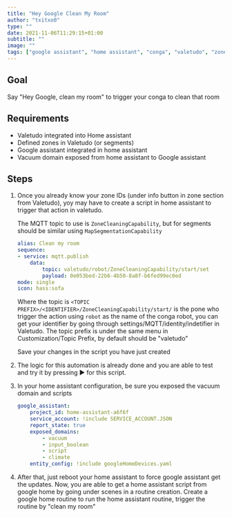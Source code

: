 ```yaml
---
title: "Hey Google Clean My Room"
author: "txitxo0"
type: ""
date: 2021-11-06T11:29:15+01:00
subtitle: ""
image: ""
tags: ["google assistant", "home assistant", "conga", "valetudo", "zones", "segments"]
---
```


## Goal

Say "Hey Google, clean my room" to trigger your conga to clean that room


## Requirements
- Valetudo integrated into Home assistant
- Defined zones in Valetudo (or segments)
- Google assistant integrated in home assistant
- Vacuum domain exposed from home assistant to Google assistant

## Steps

1. Once you already know your zone IDs (under info button in zone section from Valetudo), yoy may have to create a script in home assistant to trigger that action in valetudo.

    The MQTT topic to use is `ZoneCleaningCapability`, but for segments should be similar using `MapSegmentationCapability`
    ```yaml
    alias: Clean my room
    sequence:
    - service: mqtt.publish
        data:
            topic: valetudo/robot/ZoneCleaningCapability/start/set
            payload: 0e053bed-22b6-4b50-8a8f-b6fed99ec0ed
    mode: single
    icon: hass:sofa
    ```
    Where the topic is `<TOPIC PREFIX>/<IDENTIFIER>/ZoneCleaningCapability/start/` is the pone who trigger the action using `robot` as the name of the conga robot, you can get your identifier by going through settings/MQTT/identity/indetifier in Valetudo. The topic prefix is under the same menu in Customization/Topic Prefix, by default should be "valetudo"

    Save your changes in the script you have just created

2. The logic for this automation is already done and you are able to test and try it by pressing ▶ for this script.
3. In your home assistant configuration, be sure you exposed the vacuum domain and scripts
    ```yaml   
    google_assistant: 
        project_id: home-assistant-a6f6f
        service_account: !include SERVICE_ACCOUNT.JSON 
        report_state: true
        exposed_domains: 
            - vacuum
            - input_boolean
            - script
            - climate
        entity_config: !include googleHomeDevices.yaml
    ```
4. After that, just reboot your home assistant to force google assistant get the updates. Now, you are able to get a home assistant script from google home by going under scenes in a routine creation. Create a google home routine to run the home assistant routine, trigger the routine by "clean my room"
